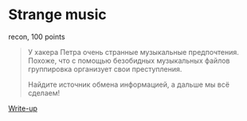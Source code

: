 # Strange music

recon, 100 points

> У хакера Петра очень странные музыкальные предпочтения. Похоже, что с помощью
> безобидных музыкальных файлов группировка организует свои преступления.
>
> Найдите источник обмена информацией, а дальше мы всё сделаем!

[Write-up](WRITEUP.md)
